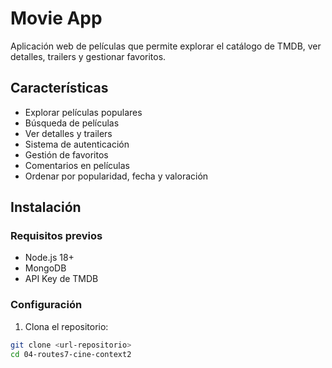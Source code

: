 # Movie App

Aplicación web de películas que permite explorar el catálogo de TMDB, ver detalles, trailers y gestionar favoritos.

## Características

- Explorar películas populares
- Búsqueda de películas
- Ver detalles y trailers
- Sistema de autenticación
- Gestión de favoritos
- Comentarios en películas
- Ordenar por popularidad, fecha y valoración

## Instalación

### Requisitos previos

- Node.js 18+
- MongoDB
- API Key de TMDB

### Configuración

1. Clona el repositorio:
```bash
git clone <url-repositorio>
cd 04-routes7-cine-context2
